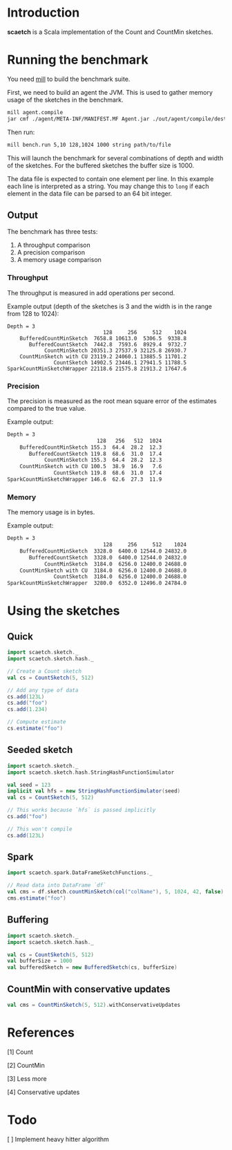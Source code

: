 # Introduction
**scaetch** is a Scala implementation of the Count and CountMin sketches.



# Running the benchmark
You need [mill](https://github.com/lihaoyi/mill) to build the benchmark suite.

First, we need to build an agent the JVM. This is used to gather memory usage of the sketches in the benchmark.

```bash
mill agent.compile
jar cmf ./agent/META-INF/MANIFEST.MF Agent.jar ./out/agent/compile/dest/classes/agent/Agent.class
```

Then run:

```bash
mill bench.run 5,10 128,1024 1000 string path/to/file
```

This will launch the benchmark for several combinations of depth and width of the sketches. For the buffered sketches the buffer size is 1000.

The data file is expected to contain one element per line. In this example each line is interpreted as a string. You may change this to `long` if each element in the data file can be parsed to an 64 bit integer.

## Output
The benchmark has three tests:
1. A throughput comparison
2. A precision comparison
3. A memory usage comparison

### Throughput
The throughput is measured in add operations per second.

Example output (depth of the sketches is 3 and the width is in the range from 128 to 1024):
```
Depth = 3
                               128     256     512    1024
    BufferedCountMinSketch  7658.8 10613.0  5306.5  9338.8
       BufferedCountSketch  7442.8  7593.6  8929.4  9732.7
            CountMinSketch 20351.3 27537.9 32125.8 26930.7
    CountMinSketch with CU 23119.2 24060.1 13885.5 11701.2
               CountSketch 14902.5 23446.1 27941.5 11788.5
SparkCountMinSketchWrapper 22118.6 21575.8 21913.2 17647.6
```

### Precision
The precision is measured as the root mean square error of the estimates compared to the true value.

Example output:
```bash
Depth = 3
                             128   256   512  1024
    BufferedCountMinSketch 155.3  64.4  28.2  12.3
       BufferedCountSketch 119.8  68.6  31.0  17.4
            CountMinSketch 155.3  64.4  28.2  12.3
    CountMinSketch with CU 100.5  38.9  16.9   7.6
               CountSketch 119.8  68.6  31.0  17.4
SparkCountMinSketchWrapper 146.6  62.6  27.3  11.9
```

### Memory
The memory usage is in bytes.

Example output:
```bash
Depth = 3
                               128     256     512    1024
    BufferedCountMinSketch  3328.0  6400.0 12544.0 24832.0
       BufferedCountSketch  3328.0  6400.0 12544.0 24832.0
            CountMinSketch  3184.0  6256.0 12400.0 24688.0
    CountMinSketch with CU  3184.0  6256.0 12400.0 24688.0
               CountSketch  3184.0  6256.0 12400.0 24688.0
SparkCountMinSketchWrapper  3280.0  6352.0 12496.0 24784.0
```

# Using the sketches
## Quick
```scala
import scaetch.sketch._
import scaetch.sketch.hash._

// Create a Count sketch
val cs = CountSketch(5, 512)

// Add any type of data
cs.add(123L)
cs.add("foo")
cs.add(1.234)

// Compute estimate
cs.estimate("foo")
```

## Seeded sketch
```scala
import scaetch.sketch._
import scaetch.sketch.hash.StringHashFunctionSimulator

val seed = 123
implicit val hfs = new StringHashFunctionSimulator(seed)
val cs = CountSketch(5, 512)

// This works because `hfs` is passed implicitly
cs.add("foo")

// This won't compile
cs.add(123L)
```

## Spark
```scala
import scaetch.spark.DataFrameSketchFunctions._

// Read data into DataFrame `df`
val cms = df.sketch.countMinSketch(col("colName"), 5, 1024, 42, false)
cms.estimate("foo")
```

## Buffering
```scala
import scaetch.sketch._
import scaetch.sketch.hash._

val cs = CountSketch(5, 512)
val bufferSize = 1000
val bufferedSketch = new BufferedSketch(cs, bufferSize)
```

## CountMin with conservative updates
```scala
val cms = CountMinSketch(5, 512).withConservativeUpdates
```

# References
[1] Count

[2] CountMin

[3] Less more

[4] Conservative updates

# Todo
[ ] Implement heavy hitter algorithm


